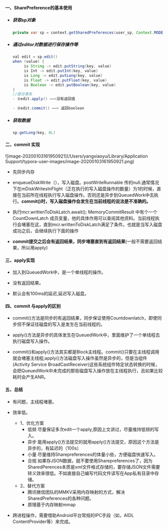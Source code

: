 #### 一、SharePreference的基本使用

- ##### 获取sp对象

  ```java
  private var sp = context.getSharedPreferences(user_sp, Context.MODE_PRIVATE)
  ```

- ##### 通过editor对数据进行保存操作等

  ```java
  val edit = sp.edit()
  when (value) {
       is String -> edit.putString(key, value)
       is Int -> edit.putInt(key, value)
       is Long -> edit.putLong(key, value)
       is Float -> edit.putFloat(key, value)
       is Boolean -> edit.putBoolean(key, value)
  }
  //提交事务
  - ①edit.apply() ——>没有返回值
    
  - ②edit.commit() ——> 返回boolean
  ```

- ##### 获取数据

  ```java
  sp.getLong(key, 0L)
  ```

#### 二、commit 实现

![image-20200103161950921](/Users/yangxiaoyu/Library/Application Support/typora-user-images/image-20200103161950921.png)

- 先同步内存
- enqueueDiskWrite（），写入磁盘。postWriteRunnable 传的null.通常情况下在mDiskWritesInFlight（正在执行的写入磁盘操作的数量）为1的时候，直接在当前所在线程执行写入磁盘操作。否则还是异步到QueuedWork中去执行。**commit()时，写入磁盘操作会发生在当前线程的说法是不准确的。**

- 执行mcr.writtenToDiskLatch.await(); MemoryCommitResult 中有个一个CountDownLatch 成员变量，他的具体作用可以查阅其他资料。当前线程执行会堵塞在这，直到mcr.writtenToDiskLatch满足了条件。也就是当写入磁盘成功之后，会继续执行下面的操作

- **commit提交之后会有返回结果，同步堵塞直到有返回结果**(一般不需要返回结果，所以用apply)

  

#### 三、apply实现

- 加入到QueuedWork中，是一个单线程的操作。

- 没有返回结果。

- 默认会有100ms的延迟,延迟写入磁盘。

  

#### 四、commit 与apply的区别

- commit()方法是同步的有返回结果，同步保证使用Countdownlatch，即使同步但不保证往磁盘的写入是发生在当前线程的。
- apply()方法是异步的具体发生在QueuedWork中，里面维护了一个单线程去执行磁盘写入操作。

- commit()和apply()方法其实都是Block主线程。commit()只要在主线程调用就会堵塞主线程;apply()方法磁盘写入操作虽然是异步的，但是当组件(Activity Service BroadCastReceiver)这些系统组件特定状态转换的时候，会把QueuedWork中未完成的那些磁盘写入操作放在主线程执行，且如果比较耗时会产生ANR。

#### 五、总结

- 有问题，主线程堵塞。
- 效率低。
  - 1、优化方案
    - 低频 尽量保证多次edit一个apply,原因上文讲过，尽量维持低频的写入。
    - 异步 能用apply()方法提交的就用apply()方法提交，原因这个方法是异步的，有延迟的（100s）
    - 小量 尽量维持Sharepreferences的体量小些，方便磁盘快速写入。
    - 合规 如果存JSON数据，就不要使用Sharepreferences了，因为SharedPerences本质是xml文件格式存储的，要存储JSON文件需要转义效率很低。不如直接自己编写代码文件读写在App私有目录中存储。
  - 2、替代方案
    - 腾讯微信团队的MMKV采用内存映射的方式，解决SharedPreferences的各种问题。
    - 原理基于内存映射mmap

- 跨进程操作，需要借助Android平台常规的IPC手段（如，AIDL ContentProvider等）来完成。
